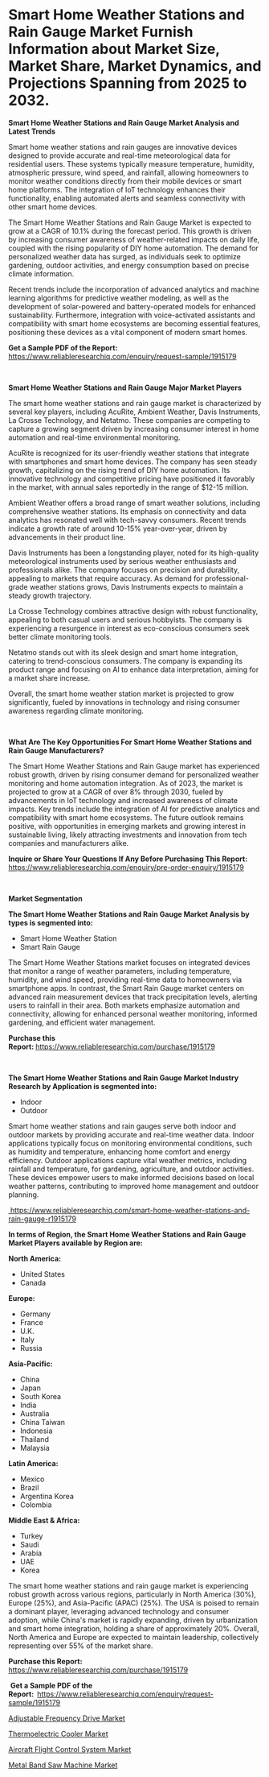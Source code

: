 <p><h1>Smart Home Weather Stations and Rain Gauge Market Furnish Information about Market Size, Market Share, Market Dynamics, and Projections Spanning from 2025 to 2032.</h1></p><p><strong>Smart Home Weather Stations and Rain Gauge Market Analysis and Latest Trends</strong></p>
<p><p>Smart home weather stations and rain gauges are innovative devices designed to provide accurate and real-time meteorological data for residential users. These systems typically measure temperature, humidity, atmospheric pressure, wind speed, and rainfall, allowing homeowners to monitor weather conditions directly from their mobile devices or smart home platforms. The integration of IoT technology enhances their functionality, enabling automated alerts and seamless connectivity with other smart home devices.</p><p>The Smart Home Weather Stations and Rain Gauge Market is expected to grow at a CAGR of 10.1% during the forecast period. This growth is driven by increasing consumer awareness of weather-related impacts on daily life, coupled with the rising popularity of DIY home automation. The demand for personalized weather data has surged, as individuals seek to optimize gardening, outdoor activities, and energy consumption based on precise climate information.</p><p>Recent trends include the incorporation of advanced analytics and machine learning algorithms for predictive weather modeling, as well as the development of solar-powered and battery-operated models for enhanced sustainability. Furthermore, integration with voice-activated assistants and compatibility with smart home ecosystems are becoming essential features, positioning these devices as a vital component of modern smart homes.</p></p>
<p><strong>Get a Sample PDF of the Report:&nbsp;</strong> <a href="https://www.reliableresearchiq.com/enquiry/request-sample/1915179?utm_campaign=1129&utm_medium=2&utm_source=Github&utm_content=ia&utm_term=20022025&utm_id=smart-home-weather-stations-and-rain-gauge">https://www.reliableresearchiq.com/enquiry/request-sample/1915179</a></p>
<p>&nbsp;</p>
<p><strong>Smart Home Weather Stations and Rain Gauge Major Market Players</strong></p>
<p><p>The smart home weather stations and rain gauge market is characterized by several key players, including AcuRite, Ambient Weather, Davis Instruments, La Crosse Technology, and Netatmo. These companies are competing to capture a growing segment driven by increasing consumer interest in home automation and real-time environmental monitoring.</p><p>AcuRite is recognized for its user-friendly weather stations that integrate with smartphones and smart home devices. The company has seen steady growth, capitalizing on the rising trend of DIY home automation. Its innovative technology and competitive pricing have positioned it favorably in the market, with annual sales reportedly in the range of $12-15 million.</p><p>Ambient Weather offers a broad range of smart weather solutions, including comprehensive weather stations. Its emphasis on connectivity and data analytics has resonated well with tech-savvy consumers. Recent trends indicate a growth rate of around 10-15% year-over-year, driven by advancements in their product line.</p><p>Davis Instruments has been a longstanding player, noted for its high-quality meteorological instruments used by serious weather enthusiasts and professionals alike. The company focuses on precision and durability, appealing to markets that require accuracy. As demand for professional-grade weather stations grows, Davis Instruments expects to maintain a steady growth trajectory.</p><p>La Crosse Technology combines attractive design with robust functionality, appealing to both casual users and serious hobbyists. The company is experiencing a resurgence in interest as eco-conscious consumers seek better climate monitoring tools.</p><p>Netatmo stands out with its sleek design and smart home integration, catering to trend-conscious consumers. The company is expanding its product range and focusing on AI to enhance data interpretation, aiming for a market share increase.</p><p>Overall, the smart home weather station market is projected to grow significantly, fueled by innovations in technology and rising consumer awareness regarding climate monitoring.</p></p>
<p>&nbsp;</p>
<p><strong>What Are The Key Opportunities For Smart Home Weather Stations and Rain Gauge Manufacturers?</strong></p>
<p><p>The Smart Home Weather Stations and Rain Gauge market has experienced robust growth, driven by rising consumer demand for personalized weather monitoring and home automation integration. As of 2023, the market is projected to grow at a CAGR of over 8% through 2030, fueled by advancements in IoT technology and increased awareness of climate impacts. Key trends include the integration of AI for predictive analytics and compatibility with smart home ecosystems. The future outlook remains positive, with opportunities in emerging markets and growing interest in sustainable living, likely attracting investments and innovation from tech companies and manufacturers alike.</p></p>
<p><strong>Inquire or Share Your Questions If Any Before Purchasing This Report:</strong> <a href="https://www.reliableresearchiq.com/enquiry/pre-order-enquiry/1915179?utm_campaign=1129&utm_medium=2&utm_source=Github&utm_content=ia&utm_term=20022025&utm_id=smart-home-weather-stations-and-rain-gauge">https://www.reliableresearchiq.com/enquiry/pre-order-enquiry/1915179</a></p>
<p>&nbsp;</p>
<p><strong>Market Segmentation</strong></p>
<p><strong>The Smart Home Weather Stations and Rain Gauge Market Analysis by types is segmented into:</strong></p>
<p><ul><li>Smart Home Weather Station</li><li>Smart Rain Gauge</li></ul></p>
<p><p>The Smart Home Weather Stations market focuses on integrated devices that monitor a range of weather parameters, including temperature, humidity, and wind speed, providing real-time data to homeowners via smartphone apps. In contrast, the Smart Rain Gauge market centers on advanced rain measurement devices that track precipitation levels, alerting users to rainfall in their area. Both markets emphasize automation and connectivity, allowing for enhanced personal weather monitoring, informed gardening, and efficient water management.</p></p>
<p><strong>Purchase this Report:&nbsp;</strong><a href="https://www.reliableresearchiq.com/purchase/1915179?utm_campaign=1129&utm_medium=2&utm_source=Github&utm_content=ia&utm_term=20022025&utm_id=smart-home-weather-stations-and-rain-gauge">https://www.reliableresearchiq.com/purchase/1915179</a></p>
<p>&nbsp;</p>
<p><strong>The Smart Home Weather Stations and Rain Gauge Market Industry Research by Application is segmented into:</strong></p>
<p><ul><li>Indoor</li><li>Outdoor</li></ul></p>
<p><p>Smart home weather stations and rain gauges serve both indoor and outdoor markets by providing accurate and real-time weather data. Indoor applications typically focus on monitoring environmental conditions, such as humidity and temperature, enhancing home comfort and energy efficiency. Outdoor applications capture vital weather metrics, including rainfall and temperature, for gardening, agriculture, and outdoor activities. These devices empower users to make informed decisions based on local weather patterns, contributing to improved home management and outdoor planning.</p></p>
<p><a href="https://www.reliableresearchiq.com/smart-home-weather-stations-and-rain-gauge-r1915179?utm_campaign=1129&utm_medium=2&utm_source=Github&utm_content=ia&utm_term=20022025&utm_id=smart-home-weather-stations-and-rain-gauge">&nbsp;https://www.reliableresearchiq.com/smart-home-weather-stations-and-rain-gauge-r1915179</a></p>
<p><strong>In terms of Region, the Smart Home Weather Stations and Rain Gauge Market Players available by Region are:</strong></p>
<p>
    <p> <strong> North America: </strong>
        <ul>
            <li>United States</li>
            <li>Canada</li>
        </ul>
        </p> 
    <p> <strong> Europe: </strong>
        <ul>
            <li>Germany</li>
            <li>France</li>
            <li>U.K.</li>
            <li>Italy</li>
            <li>Russia</li>
        </ul>
        </p> 
    <p> <strong> Asia-Pacific: </strong>
        <ul>
            <li>China</li>
            <li>Japan</li>
            <li>South Korea</li>
            <li>India</li>
            <li>Australia</li>
            <li>China Taiwan</li>
            <li>Indonesia</li>
            <li>Thailand</li>
            <li>Malaysia</li>
        </ul>
        </p> 
    <p> <strong> Latin America: </strong>
        <ul>
            <li>Mexico</li>
            <li>Brazil</li>
            <li>Argentina Korea</li>
            <li>Colombia</li>
        </ul>
        </p> 
    <p> <strong> Middle East & Africa: </strong>
        <ul>
            <li>Turkey</li>
            <li>Saudi</li>
            <li>Arabia</li>
            <li>UAE</li>
            <li>Korea</li>
        </ul>
    </p>
    </p>
<p><p>The smart home weather stations and rain gauge market is experiencing robust growth across various regions, particularly in North America (30%), Europe (25%), and Asia-Pacific (APAC) (25%). The USA is poised to remain a dominant player, leveraging advanced technology and consumer adoption, while China's market is rapidly expanding, driven by urbanization and smart home integration, holding a share of approximately 20%. Overall, North America and Europe are expected to maintain leadership, collectively representing over 55% of the market share.</p></p>
<p><strong>Purchase this Report: </strong><a href="https://www.reliableresearchiq.com/purchase/1915179?utm_campaign=1129&utm_medium=2&utm_source=Github&utm_content=ia&utm_term=20022025&utm_id=smart-home-weather-stations-and-rain-gauge">https://www.reliableresearchiq.com/purchase/1915179</a></p>
<p>&nbsp;<strong>Get a Sample PDF of the Report:&nbsp;&nbsp;</strong><a href="https://www.reliableresearchiq.com/enquiry/request-sample/1915179?utm_campaign=1129&utm_medium=2&utm_source=Github&utm_content=ia&utm_term=20022025&utm_id=smart-home-weather-stations-and-rain-gauge">https://www.reliableresearchiq.com/enquiry/request-sample/1915179</a></p>
<p><strong></strong></p>
<p><p><a href="https://github.com/daleogrando/Market-Research-Report-List-1/blob/main/adjustable-frequency-drive-market.md?utm_campaign=1129&utm_medium=2&utm_source=Github&utm_content=ia&utm_term=20022025&utm_id=smart-home-weather-stations-and-rain-gauge">Adjustable Frequency Drive Market</a></p><p><a href="https://github.com/casimbrhelck/Market-Research-Report-List-1/blob/main/thermoelectric-cooler-market.md?utm_campaign=1129&utm_medium=2&utm_source=Github&utm_content=ia&utm_term=20022025&utm_id=smart-home-weather-stations-and-rain-gauge">Thermoelectric Cooler Market</a></p><p><a href="https://github.com/engelemikke/Market-Research-Report-List-1/blob/main/aircraft-flight-control-system-market.md?utm_campaign=1129&utm_medium=2&utm_source=Github&utm_content=ia&utm_term=20022025&utm_id=smart-home-weather-stations-and-rain-gauge">Aircraft Flight Control System Market</a></p><p><a href="https://github.com/ovitzmincyle/Market-Research-Report-List-1/blob/main/metal-band-saw-machine-market.md?utm_campaign=1129&utm_medium=2&utm_source=Github&utm_content=ia&utm_term=20022025&utm_id=smart-home-weather-stations-and-rain-gauge">Metal Band Saw Machine Market</a></p></p>